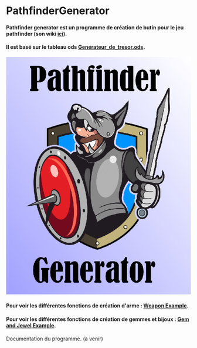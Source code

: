 # PathfinderGenerator

#### Pathfinder generator est un programme de création de butin pour le jeu pathfinder (son wiki [ici](https://www.pathfinder-fr.org/Wiki/)).  
#### Il est basé sur le tableau ods [Generateur_de_tresor.ods](Ressources/Generateur_de_tresor.ods).

![PathfinderGenerator](Ressources/PathfinderGenerator.png)

#### Pour voir les différentes fonctions de création d'arme : [Weapon Example](Ressources/Weapon_Example.txt).
#### Pour voir les différentes fonctions de création de gemmes et bijoux : [Gem and Jewel Example](Ressources/GemAndJewel_Example.txt).

Documentation du programme. (à venir)
